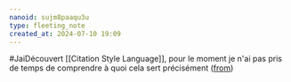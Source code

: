 ```yaml
---
nanoid: sujm8paaqu3u
type: fleeting_note
created_at: 2024-07-10 19:09
---
```

#JaiDécouvert [[Citation Style Language]], pour le moment je n'ai pas pris de temps de comprendre à quoi cela sert précisément ([from](https://cosma.arthurperret.fr/))
